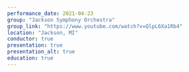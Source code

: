```yaml
---
performance_date: 2021-04-23
group: "Jackson Symphony Orchestra"
group_link: "https://www.youtube.com/watch?v=QlpL6Xa1Rb4"
location: "Jackson, MI"
conductor: true
presentation: true
presentation_alt: true
education: true
---
```

